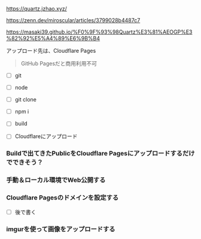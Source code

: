 
https://quartz.jzhao.xyz/

https://zenn.dev/miroscular/articles/3799028b4487c7

https://masaki39.github.io/%F0%9F%93%98Quartz%E3%81%AEOGP%E3%82%92%E5%A4%89%E6%9B%B4


アップロード先は、Cloudflare Pages
> GitHub Pagesだと商用利用不可


- [ ] git 
- [ ] node
- [ ] git clone
- [ ] npm i
- [ ] build
- [ ] Cloudflareにアップロード



### Buildで出てきたPublicをCloudflare Pagesにアップロードするだけでできそう？



### 手動＆ローカル環境でWeb公開する



### Cloudflare Pagesのドメインを設定する
- [ ] 後で書く


###  imgurを使って画像をアップロードする
